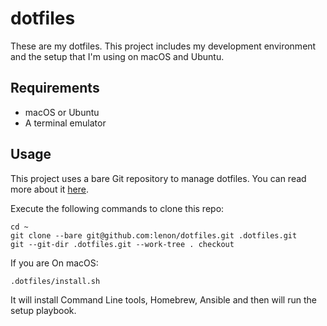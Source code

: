 # dotfiles

These are my dotfiles. This project includes my development environment and the
setup that I'm using on macOS and Ubuntu.

## Requirements

* macOS or Ubuntu
* A terminal emulator

## Usage

This project uses a bare Git repository to manage dotfiles. You can read more
about it [here][1].

Execute the following commands to clone this repo:

    cd ~
    git clone --bare git@github.com:lenon/dotfiles.git .dotfiles.git
    git --git-dir .dotfiles.git --work-tree . checkout

If you are On macOS:

    .dotfiles/install.sh

It will install Command Line tools, Homebrew, Ansible and then will run the
setup playbook.

[1]: https://developer.atlassian.com/blog/2016/02/best-way-to-store-dotfiles-git-bare-repo/
